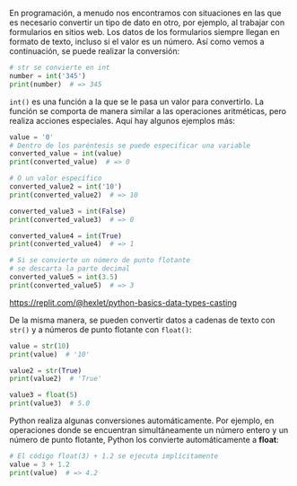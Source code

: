 
En programación, a menudo nos encontramos con situaciones en las que es necesario convertir un tipo de dato en otro, por ejemplo, al trabajar con formularios en sitios web. Los datos de los formularios siempre llegan en formato de texto, incluso si el valor es un número. Así como vemos a continuación, se puede realizar la conversión:

```python
# str se convierte en int
number = int('345')
print(number)  # => 345
```

`int()` es una función a la que se le pasa un valor para convertirlo. La función se comporta de manera similar a las operaciones aritméticas, pero realiza acciones especiales. Aquí hay algunos ejemplos más:

```python
value = '0'
# Dentro de los paréntesis se puede especificar una variable
converted_value = int(value)
print(converted_value)  # => 0

# O un valor específico
converted_value2 = int('10')
print(converted_value2)  # => 10

converted_value3 = int(False)
print(converted_value3)  # => 0

converted_value4 = int(True)
print(converted_value4)  # => 1

# Si se convierte un número de punto flotante
# se descarta la parte decimal
converted_value5 = int(3.5)
print(converted_value5)  # => 3
```

https://replit.com/@hexlet/python-basics-data-types-casting

De la misma manera, se pueden convertir datos a cadenas de texto con `str()` y a números de punto flotante con `float()`:

```python
value = str(10)
print(value)  # '10'

value2 = str(True)
print(value2)  # 'True'

value3 = float(5)
print(value3)  # 5.0
```

Python realiza algunas conversiones automáticamente. Por ejemplo, en operaciones donde se encuentran simultáneamente un número entero y un número de punto flotante, Python los convierte automáticamente a **float**:

```python
# El código float(3) + 1.2 se ejecuta implícitamente
value = 3 + 1.2
print(value)  # => 4.2
```
